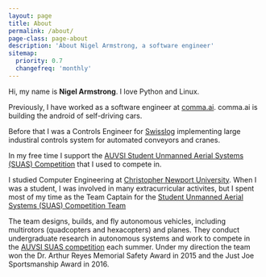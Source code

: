 ```yaml
---
layout: page
title: About
permalink: /about/
page-class: page-about
description: 'About Nigel Armstrong, a software engineer'
sitemap:
  priority: 0.7
  changefreq: 'monthly'
---
```


Hi, my name is __Nigel Armstrong__. I love Python and Linux.

Previously, I have worked as a software engineer at [comma.ai](https://comma.ai). comma.ai is building the android of self-driving cars. 

Before that I was a Controls Engineer for [Swisslog](http://swisslog.com) implementing large industiral controls system for automated conveyors and cranes.

In my free time I support the [AUVSI Student Unmanned Aerial Systems (SUAS) Competition](http://auvsi-suas.org) that I used to compete in.

I studied Computer Engineering at [Christopher Newport University](http://cnu.edu/academics/departments/pcse/majorsminors/computerengineering/).
When I was a student, I was involved in many extracurricular activites, but I spent most of my time as the Team Captain for the [Student Unmanned Aerial Systems (SUAS) Competition Team](https://github.com/cnuuaslab)

The team designs, builds, and fly autonomous vehicles, including multirotors (quadcopters and hexacopters) and planes.
They conduct undergraduate research in autonomous systems and work to compete in the [AUVSI SUAS competition](http://www.auvsi-seafarer.org/) each summer. Under my direction the team won the Dr. Arthur Reyes Memorial Safety Award in 2015 and the Just Joe Sportsmanship Award in 2016.
